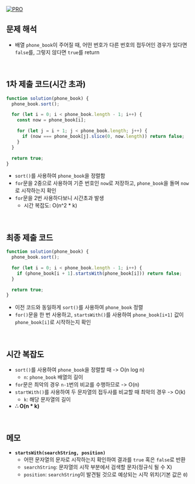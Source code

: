 [![PRO]][Link]

## 문제 해석

- 배열 `phone_book`이 주어질 때, 어떤 번호가 다른 번호의 접두어인 경우가 있다면 `false`를, 그렇지 않다면 `true`를 return

<br/>

## 1차 제출 코드(시간 초과)

```javascript
function solution(phone_book) {
  phone_book.sort();

  for (let i = 0; i < phone_book.length - 1; i++) {
    const now = phone_book[i];

    for (let j = i + 1; j < phone_book.length; j++) {
      if (now === phone_book[j].slice(0, now.length)) return false;
    }
  }

  return true;
}
```

- `sort()`를 사용하여 `phone_book`을 정렬함
- `for`문을 2중으로 사용하여 기준 번호인 `now`로 저장하고, `phone_book`을 돌며 `now`로 시작하는지 확인
- `for`문을 2번 사용하다보니 시간초과 발생
  - 시간 복잡도: O(n^2 \* k)

<br/>

## 최종 제출 코드

```javascript
function solution(phone_book) {
  phone_book.sort();

  for (let i = 0; i < phone_book.length - 1; i++) {
    if (phone_book[i + 1].startsWith(phone_book[i])) return false;
  }

  return true;
}
```

- 이전 코드와 동일하게 `sort()`를 사용하여 `phone_book` 정렬
- `for()`문을 한 번 사용하고, `startsWith()`를 사용하여 `phone_book[i+1]` 값이 `phone_book[i]`로 시작하는지 확인

<br/>

## 시간 복잡도

- `sort()`를 사용하여 `phone_book`을 정렬할 때 -> O(n log n)
  - `n`: `phone_book` 배열의 길이
- `for`문은 최악의 경우 `n-1`번의 비교를 수행하므로 -> O(n)
- `startWith()`를 사용하여 두 문자열의 접두사를 비교할 때 최악의 경우 -> O(k)
  - `k`: 해당 문자열의 길이
- **∴ O(n \* k)**

<br/>

## 메모

- **`startsWith(searchString, position)`**
  - 어떤 문자열의 문자로 시작하는지 확인하여 결과를 `true` 혹은 `false`로 반환
  - `searchString`: 문자열의 시작 부분에서 검색할 문자(정규식 될 수 X)
  - `position`: `searchString`이 발견될 것으로 예상되는 시작 위치(기본 값은 `0`)

<!---------------------------------------------------------------------------->

[PRO]: https://github.com/GoSSaChin/algorithm-js/assets/107768516/67c43b52-bc3f-4571-a249-5519021afbb0
[Link]: https://school.programmers.co.kr/learn/courses/30/lessons/42577
